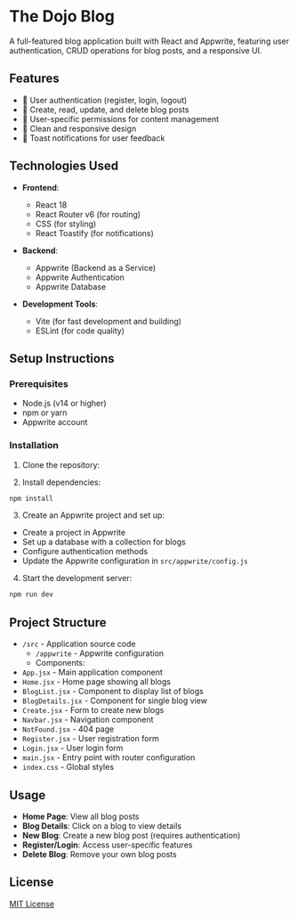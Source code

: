 # The Dojo Blog

A full-featured blog application built with React and Appwrite, featuring user authentication, CRUD operations for blog posts, and a responsive UI.

## Features

- 🔐 User authentication (register, login, logout)
- 📝 Create, read, update, and delete blog posts
- 👤 User-specific permissions for content management
- 🎨 Clean and responsive design
- 🔔 Toast notifications for user feedback

## Technologies Used

- **Frontend**:
  - React 18
  - React Router v6 (for routing)
  - CSS (for styling)
  - React Toastify (for notifications)
- **Backend**:

  - Appwrite (Backend as a Service)
  - Appwrite Authentication
  - Appwrite Database

- **Development Tools**:
  - Vite (for fast development and building)
  - ESLint (for code quality)

## Setup Instructions

### Prerequisites

- Node.js (v14 or higher)
- npm or yarn
- Appwrite account

### Installation

1. Clone the repository:

2. Install dependencies:

```bash
npm install
```

3. Create an Appwrite project and set up:

- Create a project in Appwrite
- Set up a database with a collection for blogs
- Configure authentication methods
- Update the Appwrite configuration in `src/appwrite/config.js`

4. Start the development server:

```bash
npm run dev
```

## Project Structure

- `/src` - Application source code
  - `/appwrite` - Appwrite configuration
  - Components:
- `App.jsx` - Main application component
- `Home.jsx` - Home page showing all blogs
- `BlogList.jsx` - Component to display list of blogs
- `BlogDetails.jsx` - Component for single blog view
- `Create.jsx` - Form to create new blogs
- `Navbar.jsx` - Navigation component
- `NotFound.jsx` - 404 page
- `Register.jsx` - User registration form
- `Login.jsx` - User login form
- `main.jsx` - Entry point with router configuration
- `index.css` - Global styles

## Usage

- **Home Page**: View all blog posts
- **Blog Details**: Click on a blog to view details
- **New Blog**: Create a new blog post (requires authentication)
- **Register/Login**: Access user-specific features
- **Delete Blog**: Remove your own blog posts

## License

[MIT License](LICENSE)
